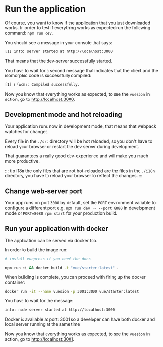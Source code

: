 # Run the application

Of course, you want to know if the application that you just downloaded works.
In order to test if everything works as expected run the following command: `npm run dev`.

You should see a message in your console that says:

```bash
[1] info: server started at http://localhost:3000
```

That means that the dev-server successfully started.

You have to wait for a second message that indicates that the client and the isomorphic code is successfully compiled:

```bash
[1] ℹ ｢wdm｣: Compiled successfully.
```

Now you know that everything works as expected, to see the `vuesion` in action, go to [http://localhost:3000](http://localhost:3000).

## Development mode and hot reloading

Your application runs now in development mode, that means that webpack watches for changes.

Every file in the `./src` directory will be hot reloaded, so you don't have to reload your browser or restart the dev server during development.

That guarantees a really good dev-experience and will make you much more productive.

::: tip i18n
the only files that are not hot-reloaded are the files in the `./i18n` directory, you have to reload your browser to reflect the changes.
:::

## Change web-server port

Your app runs on port `3000` by default, set the `PORT` environment variable to configure a different port
e.g. `npm run dev -- --port 8080` in development mode or `PORT=8080 npm start` for your production build.

## Run your application with docker

The application can be served via docker too.

In order to build the image run:

```bash
# install vuepress if you need the docs

npm run ci && docker build -t "vue/starter:latest" .
```

When building is complete, you can proceed with firing up the docker container:

```bash
docker run -it --name vuesion -p 3001:3000 vue/starter:latest
```

You have to wait for the message:

```bash
info: node server started at http://localhost:3000
```

Docker is available at port: 3001 so a developer can have both docker and local server running at the same time

Now you know that everything works as expected, to see the `vuesion` in action, go to [http://localhost:3001](http://localhost:3001).
